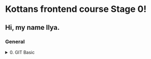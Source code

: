 
# Kottans frontend course Stage 0!
## Hi, my name Ilya.
### General
<details>
 <summary>0. GIT Basic</summary>
I used to work with Git a while ago, but I hadn't practiced it until now and only remembered the git commit command. Basically, I started everything from scratch, so everything was like new to me! Definitely will use merge and rebasing.

![image](https://github.com/login-ov-ilya/kottans-frontend/blob/57372cbb963a731204c42dc83e7c0fa8596c0e85/Git%20Basics%20scrin/gitFirstWeek.jpg)
![image](https://github.com/login-ov-ilya/kottans-frontend/blob/2c4f48b3d1afec1cc0a7fe60443c9f60b4537838/Git%20Basics%20scrin/gitSecondWeek.jpg)
</details>

